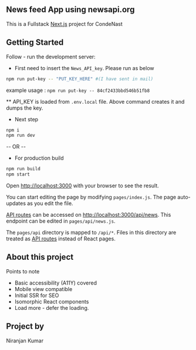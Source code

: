 ## News feed App using newsapi.org

This is a Fullstack [Next.js](https://nextjs.org/) project for CondeNast

## Getting Started

Follow - run the development server:

- First need to insert the ```News_API_key```. Please run as below

```bash
npm run put-key -- "PUT_KEY_HERE" #(I have sent in mail)
```

example usage : `npm run put-key -- 84cf2433bbd546b51fb8`

** API_KEY is loaded from `.env.local` file. Above command creates it and dumps the key.

- Next step
```bash
npm i
npm run dev
```
-- OR -- 

- For production build

```bash
npm run build
npm start
```

Open [http://localhost:3000](http://localhost:3000) with your browser to see the result.

You can start editing the page by modifying `pages/index.js`. The page auto-updates as you edit the file.

[API routes](https://nextjs.org/docs/api-routes/introduction) can be accessed on [http://localhost:3000/api/news](http://localhost:3000/api/news). This endpoint can be edited in `pages/api/news.js`.

The `pages/api` directory is mapped to `/api/*`. Files in this directory are treated as [API routes](https://nextjs.org/docs/api-routes/introduction) instead of React pages.

## About this project

Points to note

- Basic accessibility (A11Y) covered
- Mobile view compatible
- Initial SSR for SEO
- Isomorphic React components
- Load more - defer the loading.

## Project by
Niranjan Kumar
